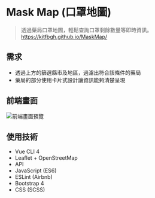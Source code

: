 # Mask Map (口罩地圖)

> 透過藥局口罩地圖，輕鬆查詢口罩剩餘數量等即時資訊。
https://kitfbgh.github.io/MaskMap/

## 需求

- 透過上方的篩選縣市及地區，過濾出符合該條件的藥局
- 藥局的部分使用卡片式設計讓資訊能夠清楚呈現

## 前端畫面

![前端畫面預覽](https://i.imgur.com/yMkpOvg.png)

## 使用技術

- Vue CLI 4
- Leaflet + OpenStreetMap
- API
- JavaScript (ES6)
- ESLint (Airbnb)
- Bootstrap 4
- CSS (SCSS)
